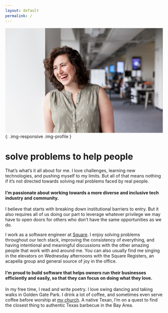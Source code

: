 ```yaml
---
layout: default
permalink: /
---
```


<div class="row">
<div class="col-lg-8 col-lg-offset-2" markdown="block">

![Profile picture of Marie Chatfield.](/public/resources/images/profile.jpg){: .img-responsive .img-profile }

# solve problems to help people

That’s what’s it all about for me. I love challenges, learning new technologies, and pushing myself to my limits.
But all of that means nothing if it’s not directed towards solving real problems faced by real people.

#### I’m passionate about working towards a more diverse and inclusive tech industry and community.

I believe that starts with breaking down institutional barriers to entry.
But it also requires all of us doing our part to leverage whatever privilege we may have to open doors for others who don’t have the same opportunities as we do.

I work as a software engineer at [Square](https://squareup.com).
I enjoy solving problems throughout our tech stack, improving the consistency of everything, and having intentional and meaningful discussions with the other amazing people that work with and around me. You can also usually find me singing in the elevators on Wednesday afternoons with the Square Registers, an acapella group and general source of joy in the office.

#### I’m proud to build software that helps owners run their businesses efficiently and easily, so that they can focus on doing what they love.

In my free time, I read and write poetry. I love swing dancing and taking walks in Golden Gate Park.
I drink a lot of coffee, and sometimes even serve coffee before worship at [my church](http://realitysf.com/).
A native Texan, I’m on a quest to find the closest thing to authentic Texas barbecue in the Bay Area.

</div>
</div>